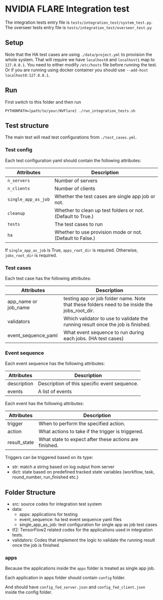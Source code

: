 # NVIDIA FLARE Integration test

The integration tests entry file is `tests/integration_test/system_test.py`.
The overseer tests entry file is `tests/integration_test/overseer_test.py`

## Setup

Note that the HA test cases are using `./data/project.yml` to provision the whole system.
That will require we have `localhost0` and `localhost1` map to `127.0.0.1`.
You need to either modify `/etc/hosts` file before running the test.
Or if you are running using docker container you should use `--add-host localhost0:127.0.0.1`.

## Run

First switch to this folder and then run

`PYTHONPATH=[path/to/your/NVFlare] ./run_integration_tests.sh`


## Test structure

The main test will read test configurations from `./test_cases.yml`.

### Test config

Each test configuration yaml should contain the following attributes:

| Attributes          | Description                                                 |
|---------------------|-------------------------------------------------------------|
| `n_servers`         | Number of servers                                           |
| `n_clients`         | Number of clients                                           |
| `single_app_as_job` | Whether the test cases are single app job or not.           |
| `cleanup`           | Whether to clean up test folders or not. (Default to True.) |
| `tests`             | The test cases to run                                       |
| `ha`                | Whether to use provision mode or not. (Default to False.)   |

If `single_app_as_job` is True, `apps_root_dir` is required.
Otherwise, `jobs_root_dir` is required.


### Test cases

Each test case has the following attributes:

| Attributes           | Description                                                                                  |
|----------------------|----------------------------------------------------------------------------------------------|
| app_name or job_name | testing app or job folder name. Note that these folders need to be inside the jobs_root_dir. |
| validators           | Which validator to use to validate the running result once the job is finished.              |
| event_sequence_yaml  | What event sequence to run during each jobs. (HA test cases)                                 |

### Event sequence

Each event sequence has the following attributes:

| Attributes  | Description                                  |
|-------------|----------------------------------------------|
| description | Description of this specific event sequence. |
| events      | A list of events                             |

Each event has the following attributes:

| Attributes   | Description                                            |
|--------------|--------------------------------------------------------|
| trigger      | When to perform the specified action.                  |
| action       | What actions to take if the trigger is triggered.      |
| result_state | What state to expect after these actions are finished. |

Triggers can be triggered based on its type:
  - str: match a string based on log output from server
  - dict: state based on predefined tracked state variables
    (workflow, task, round_number, run_finished etc.)

## Folder Structure

- src: source codes for integration test system
- data:
  - apps: applications for testing
  - event_sequence: ha test event sequence yaml files
  - single_app_as_job: test configuration for single app as job test cases
- tf2: TensorFlow2 related codes for the applications used in
  integration tests.
- validators: Codes that implement the logic to validate the running result
  once the job is finished.

### apps

Because the applications inside the `apps` folder is treated as single app job.

Each application in apps folder should contain `config` folder.

And should have `config_fed_server.json` and `config_fed_client.json` inside the config folder.
